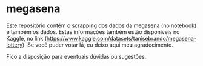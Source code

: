 # megasena

Este repositório contém o scrapping dos dados da megasena (no notebook) e também os dados. 
Estas informações também estão disponíveis no Kaggle, no link (https://www.kaggle.com/datasets/tanisebrando/megasena-lottery). Se você puder votar lá, eu deixo aqui meu agradecimento. 




Fico a disposição para eventuais dúvidas ou sugestões.
